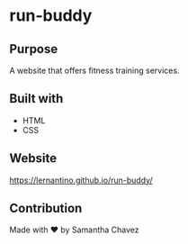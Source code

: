 # run-buddy

## Purpose 
A website that offers fitness training services. 

## Built with 
* HTML 
* CSS 

## Website 
https://lernantino.github.io/run-buddy/

## Contribution 
Made with  ❤️     by Samantha Chavez 
